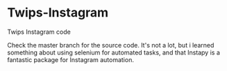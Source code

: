 # Twips-Instagram
Twips Instagram code

Check the master branch for the source code. It's not a lot, but i learned something about using selenium for automated tasks, and that Instapy is a fantastic package for Instagram automation. 
